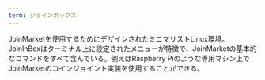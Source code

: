 ```yaml
---
term: ジョインボックス
---
```

JoinMarketを使用するためにデザインされたミニマリストLinux環境。JoinInBoxはターミナル上に設定されたメニューが特徴で、JoinMarketの基本的なコマンドをすべて含んでいる。例えばRaspberry Piのような専用マシン上でJoinMarketのコインジョイント実装を使用することができる。
